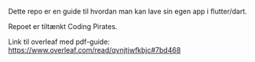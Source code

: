 Dette repo er en guide til hvordan man kan lave sin egen app i flutter/dart.

Repoet er tiltænkt Coding Pirates.

Link til overleaf med pdf-guide:
https://www.overleaf.com/read/qvnjtjwfkbjc#7bd468
